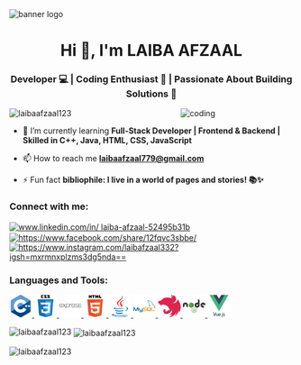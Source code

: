 <img src="https://i.pinimg.com/originals/8c/ca/13/8cca13ffa0d0dad32fc34f03fa9271d5.jpg" alt="banner logo">
 <h1 align="center">Hi 👋, I'm LAIBA AFZAAL</h1>
<h3 align="center">Developer 💻 | Coding Enthusiast 🚀 | Passionate About Building Solutions 🔧</h3>
<img src="https://gifdb.com/images/file/coding-animated-laptop-flow-stream-ja04010rm5o68zfk.gif" align="right" alt="coding" width="200" >
<p align="left"> <img src="https://komarev.com/ghpvc/?username=laibaafzaal123&label=Profile%20views&color=0e75b6&style=flat" alt="laibaafzaal123" /> </p>

- 🌱 I’m currently learning **Full-Stack Developer | Frontend & Backend | Skilled in C++, Java, HTML, CSS, JavaScript**

- 📫 How to reach me **laibaafzaal779@gmail.com**

- ⚡ Fun fact **bibliophile: I live in a world of pages and stories! 📚✨**

<h3 align="left">Connect with me:</h3>
<p align="left">
<a href="https://linkedin.com/in/www.linkedin.com/in/ laiba-afzaal-52495b31b" target="blank"><img align="center" src="https://raw.githubusercontent.com/rahuldkjain/github-profile-readme-generator/master/src/images/icons/Social/linked-in-alt.svg" alt="www.linkedin.com/in/ laiba-afzaal-52495b31b" height="30" width="40" /></a>
<a href="https://fb.com/https://www.facebook.com/share/12fqvc3sbbe/" target="blank"><img align="center" src="https://raw.githubusercontent.com/rahuldkjain/github-profile-readme-generator/master/src/images/icons/Social/facebook.svg" alt="https://www.facebook.com/share/12fqvc3sbbe/" height="30" width="40" /></a>
<a href="https://instagram.com/https://www.instagram.com/laibafzaal332?igsh=mxrmnxplzms3dg5nda==" target="blank"><img align="center" src="https://raw.githubusercontent.com/rahuldkjain/github-profile-readme-generator/master/src/images/icons/Social/instagram.svg" alt="https://www.instagram.com/laibafzaal332?igsh=mxrmnxplzms3dg5nda==" height="30" width="40" /></a>
</p>

<h3 align="left">Languages and Tools:</h3>
<p align="left"> <a href="https://www.w3schools.com/cpp/" target="_blank" rel="noreferrer"> <img src="https://raw.githubusercontent.com/devicons/devicon/master/icons/cplusplus/cplusplus-original.svg" alt="cplusplus" width="40" height="40"/> </a> <a href="https://www.w3schools.com/css/" target="_blank" rel="noreferrer"> <img src="https://raw.githubusercontent.com/devicons/devicon/master/icons/css3/css3-original-wordmark.svg" alt="css3" width="40" height="40"/> </a> <a href="https://expressjs.com" target="_blank" rel="noreferrer"> <img src="https://raw.githubusercontent.com/devicons/devicon/master/icons/express/express-original-wordmark.svg" alt="express" width="40" height="40"/> </a> <a href="https://www.w3.org/html/" target="_blank" rel="noreferrer"> <img src="https://raw.githubusercontent.com/devicons/devicon/master/icons/html5/html5-original-wordmark.svg" alt="html5" width="40" height="40"/> </a> <a href="https://www.java.com" target="_blank" rel="noreferrer"> <img src="https://raw.githubusercontent.com/devicons/devicon/master/icons/java/java-original.svg" alt="java" width="40" height="40"/> </a> <a href="https://www.mysql.com/" target="_blank" rel="noreferrer"> <img src="https://raw.githubusercontent.com/devicons/devicon/master/icons/mysql/mysql-original-wordmark.svg" alt="mysql" width="40" height="40"/> </a> <a href="https://nestjs.com/" target="_blank" rel="noreferrer"> <img src="https://raw.githubusercontent.com/devicons/devicon/master/icons/nestjs/nestjs-plain.svg" alt="nestjs" width="40" height="40"/> </a> <a href="https://nodejs.org" target="_blank" rel="noreferrer"> <img src="https://raw.githubusercontent.com/devicons/devicon/master/icons/nodejs/nodejs-original-wordmark.svg" alt="nodejs" width="40" height="40"/> </a> <a href="https://vuejs.org/" target="_blank" rel="noreferrer"> <img src="https://raw.githubusercontent.com/devicons/devicon/master/icons/vuejs/vuejs-original-wordmark.svg" alt="vuejs" width="40" height="40"/> </a> </p>

<p><img align="left" src="https://github-readme-stats.vercel.app/api/top-langs?username=laibaafzaal123&show_icons=true&locale=en&layout=compact" alt="laibaafzaal123" /></p>

<p>&nbsp;<img align="center" src="https://github-readme-stats.vercel.app/api?username=laibaafzaal123&show_icons=true&locale=en" alt="laibaafzaal123" /></p>

<p><img align="center" src="https://github-readme-streak-stats.herokuapp.com/?user=laibaafzaal123&" alt="laibaafzaal123" /></p>
